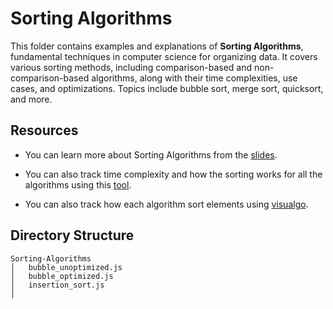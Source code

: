 # Sorting Algorithms

This folder contains examples and explanations of **Sorting Algorithms**, fundamental techniques in computer science for organizing data. It covers various sorting methods, including comparison-based and non-comparison-based algorithms, along with their time complexities, use cases, and optimizations. Topics include bubble sort, merge sort, quicksort, and more.

## Resources

- You can learn more about Sorting Algorithms from the [slides](https://cs.slides.com/colt_steele/elementary-sorting-algorithms/fullscreen).

- You can also track time complexity and how the sorting works for all the algorithms using this [tool](https://www.toptal.com/developers/sorting-algorithms).

- You can also track how each algorithm sort elements using [visualgo](https://visualgo.net/en/sorting).

## Directory Structure

```
Sorting-Algorithms
│   bubble_unoptimized.js
│   bubble_optimized.js
│   insertion_sort.js
│
```
